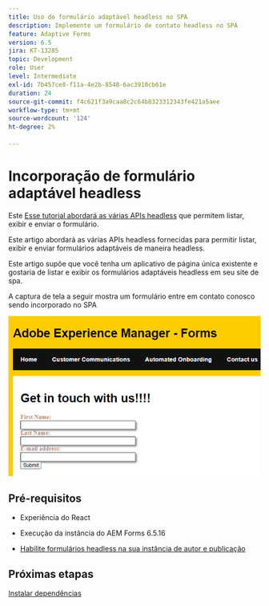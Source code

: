 ```yaml
---
title: Uso do formulário adaptável headless no SPA
description: Implemente um formulário de contato headless no SPA
feature: Adaptive Forms
version: 6.5
jira: KT-13285
topic: Development
role: User
level: Intermediate
exl-id: 7b457ce8-f11a-4e2b-8548-6ac3910cb61e
duration: 24
source-git-commit: f4c621f3a9caa8c2c64b8323312343fe421a5aee
workflow-type: tm+mt
source-wordcount: '124'
ht-degree: 2%

---
```


# Incorporação de formulário adaptável headless

Este [Esse tutorial abordará as várias APIs headless](https://opensource.adobe.com/aem-forms-af-runtime/api/#section/Introduction) que permitem listar, exibir e enviar o formulário.

Este artigo abordará as várias APIs headless fornecidas para permitir listar, exibir e enviar formulários adaptáveis de maneira headless.

Este artigo supõe que você tenha um aplicativo de página única existente e gostaria de listar e exibir os formulários adaptáveis headless em seu site de spa.

A captura de tela a seguir mostra um formulário entre em contato conosco sendo incorporado no SPA

![contact-us-form](./assets/contact-us-form.png)

## Pré-requisitos

* Experiência do React

* Execução da instância do AEM Forms 6.5.16

* [Habilite formulários headless na sua instância de autor e publicação](https://experienceleague.adobe.com/docs/experience-manager-headless-adaptive-forms/using/quick-setup/enable-headless-adaptive-forms-and-core-components.html?lang=en)

## Próximas etapas

[Instalar dependências](./install-af-react-libraries.md)
